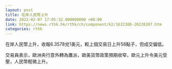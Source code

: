 ```yaml
---
layout: post
title: 在岸人民幣上升
date: 2022-02-07 17:05:32.000000000 +08:00
link: https://news.rthk.hk/rthk/ch/component/k2/1632388-20220207.htm
categories: rthk
---
```


在岸人民幣上升，收報6.3578兌1美元，較上個交易日上升58點子，但成交偏低。

交易員表示，歐洲央行意外轉為鷹派，歐美貨幣政策預期收窄，歐元上升令美元受壓，人民幣輕微上升。
